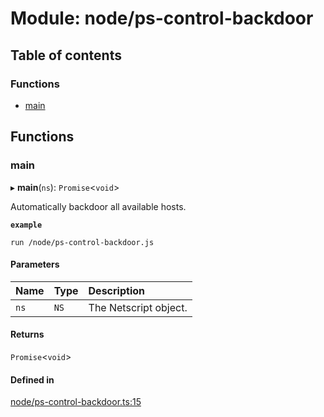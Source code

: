 # Module: node/ps-control-backdoor

## Table of contents

### Functions

- [main](../wiki/node.ps-control-backdoor#main)

## Functions

### main

▸ **main**(`ns`): `Promise`<`void`\>

Automatically backdoor all available hosts.

**`example`**
```shell
run /node/ps-control-backdoor.js
```

#### Parameters

| Name | Type | Description |
| :------ | :------ | :------ |
| `ns` | `NS` | The Netscript object. |

#### Returns

`Promise`<`void`\>

#### Defined in

[node/ps-control-backdoor.ts:15](https://github.com/vladzaharia/bitburner/blob/main/src/node/ps-control-backdoor.ts#L15)

